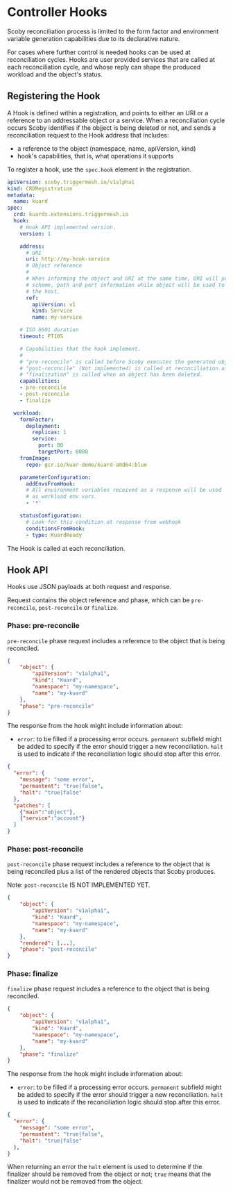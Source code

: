 # Controller Hooks

Scoby reconciliation process is limited to the form factor and environment variable generation capabilities due to its declarative nature.

For cases where further control is needed hooks can be used at reconciliation cycles. Hooks are user provided services that are called at each reconciliation cycle, and whose reply can shape the produced workload and the object's status.

## Registering the Hook

A Hook is defined within a registration, and points to either an URI or a reference to an addressable object or a service. When a reconciliation cycle occurs Scoby identifies if the objject is being deleted or not, and sends a reconciliation request to the Hook address that includes:

- a reference to the object (namespace, name, apiVersion, kind)
- hook's capabilities, that is, what operations it supports

To register a hook, use the `spec.hook` element in the registration.

```yaml
apiVersion: scoby.triggermesh.io/v1alpha1
kind: CRDRegistration
metadata:
  name: kuard
spec:
  crd: kuards.extensions.triggermesh.io
  hook:
    # Hook API implemented version.
    version: 1

    address:
      # URI
      uri: http://my-hook-service
      # Object reference
      #
      # When informing the object and URI at the same time, URI will provide
      # scheme, path and port information while object will be used to identify
      # the host.
      ref:
        apiVersion: v1
        kind: Service
        name: my-service

    # ISO 8601 duration
    timeout: PT10S

    # Capabilities that the hook implement.
    #
    # "pre-reconcile" is called before Scoby executes the generated object rendering from the reconiler.
    # "post-reconcile" (Not implemented) is called at reconciliation after Scoby has rendered.
    # "finalization" is called when an object has been deleted.
    capabilities:
    - pre-reconcile
    - post-reconcile
    - finalize

  workload:
    formFactor:
      deployment:
        replicas: 1
        service:
          port: 80
          targetPort: 8080
    fromImage:
      repo: gcr.io/kuar-demo/kuard-amd64:blue

    parameterConfiguration:
      addEnvsFromHook:
      # All environment variables received as a response will be used
      # as workload env vars.
      - '*'

    statusConfiguration:
      # Look for this condition at response from webhook
      conditionsFromHook:
      - type: KuardReady
```

The Hook is called at each reconciliation.

## Hook API

Hooks use JSON payloads at both request and response.

Request contains the object reference and phase, which can be `pre-reconcile`, `post-reconcile` or `finalize`.

### Phase: pre-reconcile

`pre-reconcile` phase request includes a reference to the object that is being reconciled.

```json
{
    "object": {
        "apiVersion": "v1alpha1",
        "kind": "Kuard",
        "namespace": "my-namespace",
        "name": "my-kuard"
    },
    "phase": "pre-reconcile"
}
```

The response from the hook might include information about:

- `error`: to be filled if a processing error occurs. `permanent` subfield might be added to specify if the error should trigger a new reconciliation. `halt` is used to indicate if the reconciliation logic should stop after this error.

```json
{
  "error": {
    "message": "some error",
    "permantent": "true|false",
    "halt": "true|false"
  },
  "patches": [
    {"main":"object"},
    {"service":"account"}
  ]
}
```

### Phase: post-reconcile

`post-reconcile` phase request includes a reference to the object that is being reconciled plus a list of the rendered objects that Scoby produces.

Note: `post-reconcile`  IS NOT IMPLEMENTED YET.

```json
{
    "object": {
        "apiVersion": "v1alpha1",
        "kind": "Kuard",
        "namespace": "my-namespace",
        "name": "my-kuard"
    },
    "rendered": [...],
    "phase": "post-reconcile"
}
```

### Phase: finalize

`finalize` phase request includes a reference to the object that is being reconciled.

```json
{
    "object": {
        "apiVersion": "v1alpha1",
        "kind": "Kuard",
        "namespace": "my-namespace",
        "name": "my-kuard"
    },
    "phase": "finalize"
}
```

The response from the hook might include information about:

- `error`: to be filled if a processing error occurs. `permanent` subfield might be added to specify if the error should trigger a new reconciliation. `halt` is used to indicate if the reconciliation logic should stop after this error.

```json
{
  "error": {
    "message": "some error",
    "permantent": "true|false",
    "halt": "true|false"
  },
}
```

When returning an error the `halt` element is used to determine if the finalizer should be removed from the object or not; `true` means that the finalizer would not be removed from the object.
